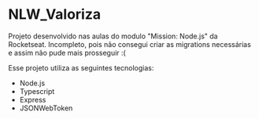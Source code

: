 # NLW_Valoriza
Projeto desenvolvido nas aulas do modulo "Mission: Node.js" da Rocketseat.
Incompleto, pois não consegui criar as migrations necessárias e assim não pude mais prosseguir :(

Esse projeto utiliza as seguintes tecnologias:

- Node.js
- Typescript
- Express
- JSONWebToken
